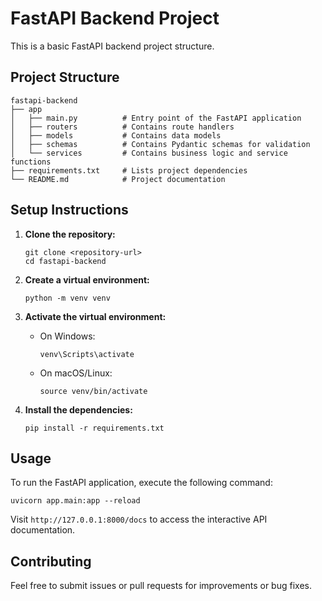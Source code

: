 # FastAPI Backend Project

This is a basic FastAPI backend project structure.

## Project Structure

```
fastapi-backend
├── app
│   ├── main.py          # Entry point of the FastAPI application
│   ├── routers          # Contains route handlers
│   ├── models           # Contains data models
│   ├── schemas          # Contains Pydantic schemas for validation
│   └── services         # Contains business logic and service functions
├── requirements.txt     # Lists project dependencies
└── README.md            # Project documentation
```

## Setup Instructions

1. **Clone the repository:**
   ```
   git clone <repository-url>
   cd fastapi-backend
   ```

2. **Create a virtual environment:**
   ```
   python -m venv venv
   ```

3. **Activate the virtual environment:**
   - On Windows:
     ```
     venv\Scripts\activate
     ```
   - On macOS/Linux:
     ```
     source venv/bin/activate
     ```

4. **Install the dependencies:**
   ```
   pip install -r requirements.txt
   ```

## Usage

To run the FastAPI application, execute the following command:

```
uvicorn app.main:app --reload
```

Visit `http://127.0.0.1:8000/docs` to access the interactive API documentation.

## Contributing

Feel free to submit issues or pull requests for improvements or bug fixes.